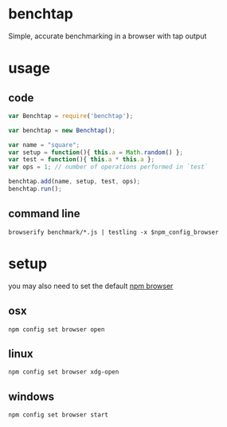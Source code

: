 # benchtap

Simple, accurate benchmarking in a browser with tap output

# usage

## code

```javascript
var Benchtap = require('benchtap');

var benchtap = new Benchtap();

var name = "square";
var setup = function(){ this.a = Math.random() };
var test = function(){ this.a * this.a };
var ops = 1; // number of operations performed in `test`

benchtap.add(name, setup, test, ops);
benchtap.run();
```

## command line

```shell
browserify benchmark/*.js | testling -x $npm_config_browser
```

# setup

you may also need to set the default [npm browser](https://docs.npmjs.com/misc/config#browser)

## osx
```
npm config set browser open
```
## linux
```
npm config set browser xdg-open
```

## windows
```
npm config set browser start
```
